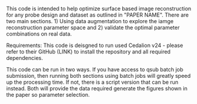 This code is intended to help optimize surface based image reconstruction for any probe design and dataset as outlined in "PAPER NAME". There are two main sections. 1) Using data augmentation to explore the iamge reconstruction parameter space and 2) validate the optimal parameter combinations on real data. 

Requirements: 
This code is deisgned to run used Cedalion v24 - please refer to their GitHub (LINK) to install the repository and all required dependencies. 

This code can be run in two ways. If you have access to qsub batch job submission, then running both sections using batch jobs will greatly speed up the processing time. If not, there is a script version that can be run instead. Both will provide the data required generate the figures shown in the paper so parameter selection. 


